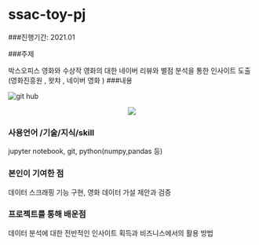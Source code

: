 # ssac-toy-pj


###진행기간:
2021.01

###주제

박스오피스 영화와 수상작 영화의 대한 네이버 리뷰와 별점 분석을 통한 인사이트 도출 (영화진흥원 , 왓챠 , 네이버 영화 )
###내용

![git hub](https://github.com/Daseul-Kim/ssac-toy-pj)

<p align="center">
	<img src="/c/Users/김다슬/Desktop/그림1.png" >
</p>

### 사용언어 /기술/지식/skill
jupyter notebook, git, python(numpy,pandas 등)

### 본인이 기여한 점
데이터 스크래핑 기능 구현, 영화 데이터 가설 제안과 검증

### 프로젝트를 통해 배운점 
데이터 분석에 대한 전반적인 인사이트 획득과 비즈니스에서의 활용 방법

